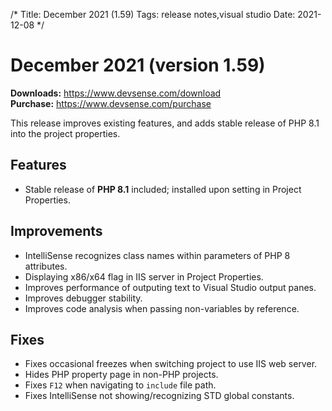 /*
Title: December 2021 (1.59)
Tags: release notes,visual studio
Date: 2021-12-08
*/

# December 2021 (version 1.59)

**Downloads:** https://www.devsense.com/download<br/>
**Purchase:** https://www.devsense.com/purchase

This release improves existing features, and adds stable release of PHP 8.1 into the project properties.

## Features

- Stable release of **PHP 8.1** included; installed upon setting in Project Properties.

## Improvements

- IntelliSense recognizes class names within parameters of PHP 8 attributes.
- Displaying x86/x64 flag in IIS server in Project Properties.
- Improves performance of outputing text to Visual Studio output panes.
- Improves debugger stability.
- Improves code analysis when passing non-variables by reference.

## Fixes

- Fixes occasional freezes when switching project to use IIS web server.
- Hides PHP property page in non-PHP projects.
- Fixes `F12` when navigating to `include` file path.
- Fixes IntelliSense not showing/recognizing STD global constants.
